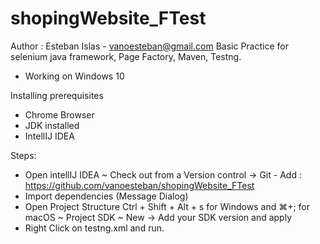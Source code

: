 # shopingWebsite_FTest
Author : Esteban Islas - vanoesteban@gmail.com
Basic Practice for selenium java framework, Page Factory, Maven, Testng.
- Working on Windows 10

Installing prerequisites
- Chrome Browser
- JDK installed
- IntellIJ IDEA

Steps: 
- Open intellIJ IDEA ~ Check out from a Version control -> Git - Add : https://github.com/vanoesteban/shopingWebsite_FTest
- Import dependencies (Message Dialog)
- Open Project Structure Ctrl + Shift + Alt + s for Windows and ⌘+; for macOS ~ Project SDK ~ New -> Add your SDK version and apply
- Right Click on testng.xml and run.
